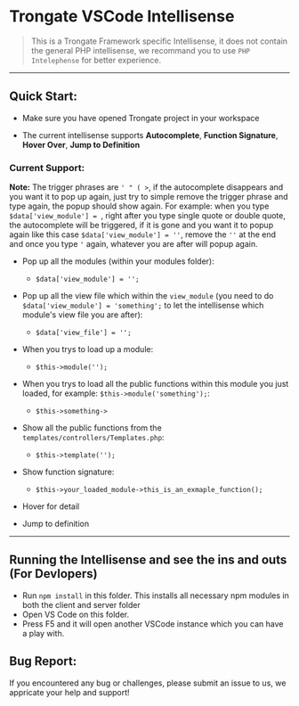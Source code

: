 # Trongate VSCode Intellisense
> This is a Trongate Framework specific Intellisense, it does not contain the general PHP intellisense, we recommand you to use `PHP Intelephense` for better experience.

<hr>

## Quick Start:

* Make sure you have opened Trongate project in your workspace

* The current intellisense supports **Autocomplete**, **Function Signature**, **Hover Over**, **Jump to Definition**

### Current Support:
**Note:** The trigger phrases are `' " ( >`, if the autocomplete disappears and you want it to pop up again, just try to simple remove the trigger phrase and type again, the popup should show again. For example: when you type `$data['view_module'] = `, right after you type single quote or double quote, the autocomplete will be triggered, if it is gone and you want it to popup again like this case `$data['view_module'] = ''`, remove the `''` at the end and once you type `'` again, whatever you are after will popup again.

* Pop up all the modules (within your modules folder):
  * `$data['view_module'] = '';` 
  
* Pop up all the view file which within the `view_module` (you need to do `$data['view_module'] = 'something';` to let the intellisense which module's view file you are after):
  * `$data['view_file'] = '';`

* When you trys to load up a module:
  * `$this->module('');` 
  
* When you trys to load all the public functions within this module you just loaded, for example: `$this->module('something');`:
  * `$this->something->`

* Show all the public functions from the `templates/controllers/Templates.php`:
  * `$this->template('');` 

* Show function signature:
  * `$this->your_loaded_module->this_is_an_exmaple_function();`

* Hover for detail
  
* Jump to definition


<hr>

## Running the Intellisense and see the ins and outs (For Devlopers)

- Run `npm install` in this folder. This installs all necessary npm modules in both the client and server folder
- Open VS Code on this folder.
- Press F5 and it will open another VSCode instance which you can have a play with.

## Bug Report:
If you encountered any bug or challenges, please submit an issue to us, we appricate your help and support!
